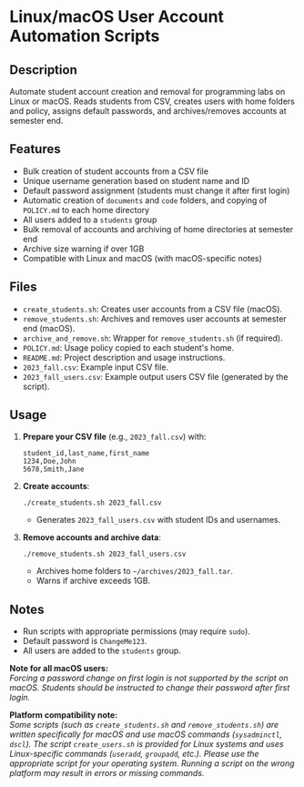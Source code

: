 # Linux/macOS User Account Automation Scripts

## Description

Automate student account creation and removal for programming labs on Linux or macOS. Reads students from CSV, creates users with home folders and policy, assigns default passwords, and archives/removes accounts at semester end.

## Features

- Bulk creation of student accounts from a CSV file
- Unique username generation based on student name and ID
- Default password assignment (students must change it after first login)
- Automatic creation of `documents` and `code` folders, and copying of `POLICY.md` to each home directory
- All users added to a `students` group
- Bulk removal of accounts and archiving of home directories at semester end
- Archive size warning if over 1GB
- Compatible with Linux and macOS (with macOS-specific notes)

## Files

- `create_students.sh`: Creates user accounts from a CSV file (macOS).
- `remove_students.sh`: Archives and removes user accounts at semester end (macOS).
- `archive_and_remove.sh`: Wrapper for `remove_students.sh` (if required).
- `POLICY.md`: Usage policy copied to each student's home.
- `README.md`: Project description and usage instructions.
- `2023_fall.csv`: Example input CSV file.
- `2023_fall_users.csv`: Example output users CSV file (generated by the script).

## Usage

1. **Prepare your CSV file** (e.g., `2023_fall.csv`) with:
   ```
   student_id,last_name,first_name
   1234,Doe,John
   5678,Smith,Jane
   ```

2. **Create accounts**:
   ```
   ./create_students.sh 2023_fall.csv
   ```
   - Generates `2023_fall_users.csv` with student IDs and usernames.

3. **Remove accounts and archive data**:
   ```
   ./remove_students.sh 2023_fall_users.csv
   ```
   - Archives home folders to `~/archives/2023_fall.tar`.
   - Warns if archive exceeds 1GB.

## Notes

- Run scripts with appropriate permissions (may require `sudo`).
- Default password is `ChangeMe123`.
- All users are added to the `students` group.

**Note for all macOS users:**  
*Forcing a password change on first login is not supported by the script on macOS. Students should be instructed to change their password after first login.*

**Platform compatibility note:**  
*Some scripts (such as `create_students.sh` and `remove_students.sh`) are written specifically for macOS and use macOS commands (`sysadminctl`, `dscl`). The script `create_users.sh` is provided for Linux systems and uses Linux-specific commands (`useradd`, `groupadd`, etc.). Please use the appropriate script for your operating system. Running a script on the wrong platform may result in errors or missing commands.*
